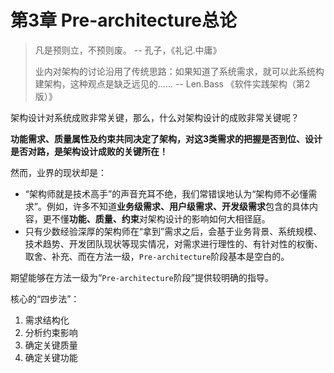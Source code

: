 # 第3章 Pre-architecture总论

> 凡是预则立，不预则废。 -- 孔子，《礼记.中庸》
>
> 业内对架构的讨论沿用了传统思路：如果知道了系统需求，就可以此系统构建架构，这种观点是缺乏远见的......  -- Len.Bass 《软件实践架构（第2版）》

架构设计对系统成败非常关键，那么，什么对架构设计的成败非常关键呢？

**功能需求、质量属性及约束共同决定了架构，对这3类需求的把握是否到位、设计是否对路，是架构设计成败的关键所在！**

然而，业界的现状却是：

- “架构师就是技术高手”的声音充耳不绝，我们常错误地认为“架构师不必懂需求”。例如，许多不知道**业务级需求、用户级需求、开发级需求**包含的具体内容，更不懂**功能、质量、约束**对架构设计的影响如何大相径庭。
- 只有少数经验深厚的架构师在“拿到”需求之后，会基于业务背景、系统规模、技术趋势、开发团队现状等现实情况，对需求进行理性的、有针对性的权衡、取舍、补充、而在方法一级，`Pre-architecture`阶段基本是空白的。

期望能够在方法一级为“`Pre-architecture`阶段”提供较明确的指导。

核心的“四步法”：

1. 需求结构化
2. 分析约束影响
3. 确定关键质量
4. 确定关键功能
